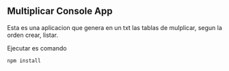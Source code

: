 ## Multiplicar Console App

Esta es una aplicacion que genera en un txt las tablas de mulplicar, segun la orden crear, listar.

Ejecutar es comando

```
npm install
```